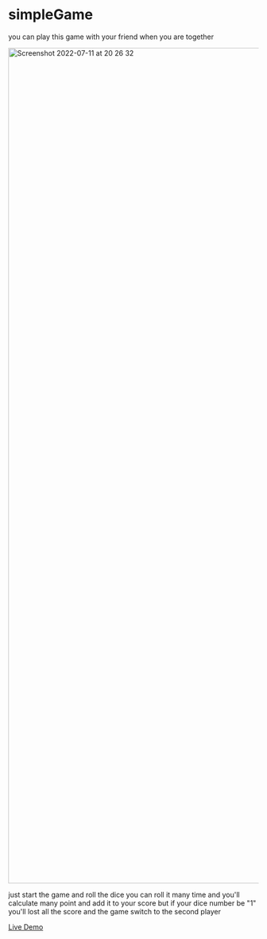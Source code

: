 # simpleGame
you can play this game with your friend when you are together

<img width="1680" alt="Screenshot 2022-07-11 at 20 26 32" src="https://user-images.githubusercontent.com/84162824/178333018-5239733a-7ee2-4811-8d89-8e1bdca7120c.png">


just start the game and roll the dice you can roll it many time and you'll calculate many point and add it to your score but if your dice number be "1" you'll lost all the score and the game switch to the second player

[Live Demo](https://almarzouk.github.io/simpleGame/)
